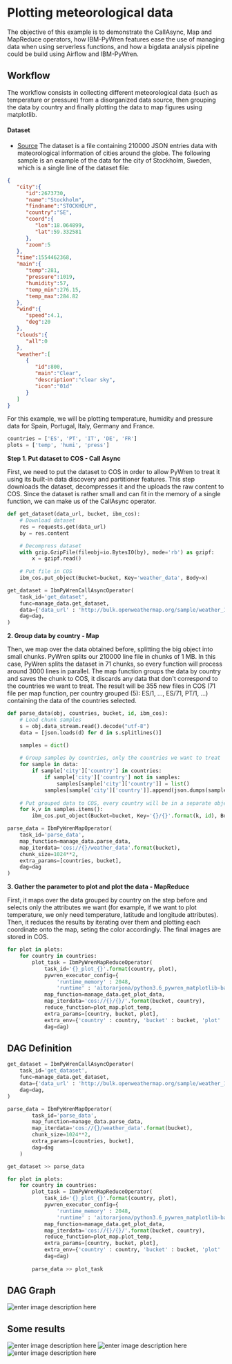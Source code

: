 # Plotting meteorological data

The objective of this example is to demonstrate the CallAsync, Map and MapReduce operators, how IBM-PyWren features ease the use of managing data when using serverless functions, and how a bigdata analysis pipeline could be build using Airflow and IBM-PyWren.

## Workflow

The workflow consists in collecting different meteorological data (such as temperature or pressure) from a disorganized data source, then grouping the data by country and finally plotting the data to map figures using matplotlib.

#### Dataset
- [Source](https://openweathermap.org)
The dataset is a file containing 210000 JSON entries data with mateorological information of cities around the globe. The following sample is an example of the data for the city of Stockholm, Sweden, which is a single line of the dataset file:

```json
{
   "city":{
      "id":2673730,
      "name":"Stockholm",
      "findname":"STOCKHOLM",
      "country":"SE",
      "coord":{
         "lon":18.064899,
         "lat":59.332581
      },
      "zoom":5
   },
   "time":1554462368,
   "main":{
      "temp":281,
      "pressure":1019,
      "humidity":57,
      "temp_min":276.15,
      "temp_max":284.82
   },
   "wind":{
      "speed":4.1,
      "deg":20
   },
   "clouds":{
      "all":0
   },
   "weather":[
      {
         "id":800,
         "main":"Clear",
         "description":"clear sky",
         "icon":"01d"
      }
   ]
}
```

For this example, we will be plotting temperature, humidity and pressure data for Spain, Portugal, Italy, Germany and France.

```python
countries = ['ES', 'PT', 'IT', 'DE', 'FR']
plots = ['temp', 'humi', 'press']
```

**Step 1. Put dataset to COS - Call Async**

First, we need to put the dataset to COS in order to allow PyWren to treat it using its built-in data discovery and partitioner features. 
This step downloads the dataset, decompresses it and the uploads the raw content to COS. 
Since the dataset is rather small and can fit in the memory of a single function, we can make us of the CallAsync operator.

```python
def get_dataset(data_url, bucket, ibm_cos):
    # Download dataset
    res = requests.get(data_url)
    by = res.content

    # Decompress dataset
    with gzip.GzipFile(fileobj=io.BytesIO(by), mode='rb') as gzipf:
        x = gzipf.read()
    
    # Put file in COS
    ibm_cos.put_object(Bucket=bucket, Key='weather_data', Body=x)
```

```python
get_dataset = IbmPyWrenCallAsyncOperator(
    task_id='get_dataset',
    func=manage_data.get_dataset,
    data={'data_url' : 'http://bulk.openweathermap.org/sample/weather_16.json.gz', 'bucket' : bucket},
    dag=dag,
)
```

**2. Group data by country - Map**

Then, we map over the data obtained before, splitting the big object into small chunks.
PyWren splits our 210000 line file in chunks of 1 MB. In this case, PyWren splits the dataset in 71 chunks, so every function will process around 3000 lines in parallel.
The map function groups the data by country and saves the chunk to COS, it discards any data that don't correspond to the countries we want to treat.
The result will be 355 new files in COS (71 file per map function, per country grouped (5): ES/1, ..., ES/71, PT/1, ...) containing the data of the countries selected.

```python
def parse_data(obj, countries, bucket, id, ibm_cos):
    # Load chunk samples
    s = obj.data_stream.read().decode("utf-8")
    data = [json.loads(d) for d in s.splitlines()]

    samples = dict()
    
    # Group samples by countries, only the countries we want to treat
    for sample in data:
        if sample['city']['country'] in countries:
            if sample['city']['country'] not in samples:
                samples[sample['city']['country']] = list()
            samples[sample['city']['country']].append(json.dumps(sample))
    
    # Put grouped data to COS, every country will be in a separate object
    for k,v in samples.items():
        ibm_cos.put_object(Bucket=bucket, Key='{}/{}'.format(k, id), Body=json.dumps(v))
```

```python
parse_data = IbmPyWrenMapOperator(
    task_id='parse_data',
    map_function=manage_data.parse_data,
    map_iterdata='cos://{}/weather_data'.format(bucket),
    chunk_size=1024**2,
    extra_params=[countries, bucket],
    dag=dag
)
```

**3. Gather the parameter to plot and plot the data - MapReduce**

First, it maps over the data grouped by country on the step before and selects only the attributes we want (for example, if we want to plot temperature, we only need temperature, latitude and longitude attributes).
Then, it reduces the results by iterating over them and plotting each coordinate onto the map, seting the color accordingly.
The final images are stored in COS.

```python
for plot in plots:
    for country in countries:
        plot_task = IbmPyWrenMapReduceOperator(
            task_id='{}_plot_{}'.format(country, plot),
            pywren_executor_config={
                'runtime_memory' : 2048,
                'runtime' : 'aitorarjona/python3.6_pywren_matplotlib-basemap:1.0'},
            map_function=manage_data.get_plot_data,
            map_iterdata='cos://{}/{}/'.format(bucket, country),
            reduce_function=plot_map.plot_temp,
            extra_params=[country, bucket, plot],
            extra_env={'country' : country, 'bucket' : bucket, 'plot' : plot},
            dag=dag)
 ```
 
## DAG Definition
```python
get_dataset = IbmPyWrenCallAsyncOperator(
    task_id='get_dataset',
    func=manage_data.get_dataset,
    data={'data_url' : 'http://bulk.openweathermap.org/sample/weather_16.json.gz', 'bucket' : bucket},
    dag=dag,
)

parse_data = IbmPyWrenMapOperator(
        task_id='parse_data',
        map_function=manage_data.parse_data,
        map_iterdata='cos://{}/weather_data'.format(bucket),
        chunk_size=1024**2,
        extra_params=[countries, bucket],
        dag=dag
    )

get_dataset >> parse_data

for plot in plots:
    for country in countries:
        plot_task = IbmPyWrenMapReduceOperator(
            task_id='{}_plot_{}'.format(country, plot),
            pywren_executor_config={
                'runtime_memory' : 2048,
                'runtime' : 'aitorarjona/python3.6_pywren_matplotlib-basemap:1.0'},
            map_function=manage_data.get_plot_data,
            map_iterdata='cos://{}/{}/'.format(bucket, country),
            reduce_function=plot_map.plot_temp,
            extra_params=[country, bucket, plot],
            extra_env={'country' : country, 'bucket' : bucket, 'plot' : plot},
            dag=dag)
            
        parse_data >> plot_task
```

## DAG Graph
![enter image description here](https://i.ibb.co/X2LhZkp/Screenshot-from-2019-11-19-21-01-59.png)


## Some results
 ![enter image description here](https://i.ibb.co/fCbf5Nz/image-ES-temp.png)
 ![enter image description here](https://i.ibb.co/NYrn7NM/image-DE-humi.png)
 ![enter image description here](https://i.ibb.co/thkRN0N/image-IT-press.png)
  
